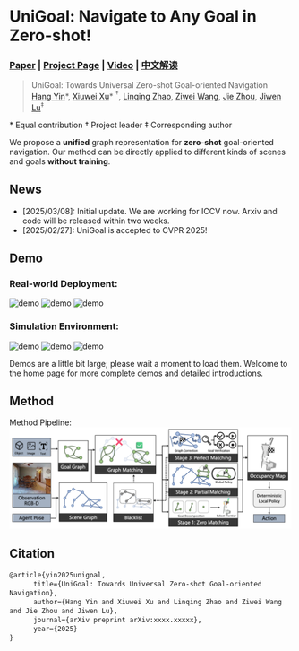 # UniGoal: Navigate to Any Goal in Zero-shot!
### [Paper]() | [Project Page](https://bagh2178.github.io/UniGoal/) | [Video]() | [中文解读]()

> UniGoal: Towards Universal Zero-shot Goal-oriented Navigation  
> [Hang Yin](https://bagh2178.github.io/)*, [Xiuwei Xu](https://xuxw98.github.io/)\* $^\dagger$, [Linqing Zhao](https://lqzhao.github.io/), [Ziwei Wang](https://ziweiwangthu.github.io/), [Jie Zhou](https://scholar.google.com/citations?user=6a79aPwAAAAJ&hl=en&authuser=1), [Jiwen Lu](http://ivg.au.tsinghua.edu.cn/Jiwen_Lu/)$^\ddagger$  

\* Equal contribution $\dagger$ Project leader $\ddagger$ Corresponding author


We propose a <b>unified</b> graph representation for <b>zero-shot</b> goal-oriented navigation. Our method can be directly applied to different kinds of scenes and goals <b>without training</b>.


## News
- [2025/03/08]: Initial update. We are working for ICCV now. Arxiv and code will be released within two weeks.
- [2025/02/27]: UniGoal is accepted to CVPR 2025!


## Demo
### Real-world Deployment:
![demo](./assets/demo1.gif)
![demo](./assets/demo1.gif)
![demo](./assets/demo1.gif)

### Simulation Environment:
![demo](./assets/demo2.gif)
![demo](./assets/demo2.gif)
![demo](./assets/demo2.gif)

Demos are a little bit large; please wait a moment to load them. Welcome to the home page for more complete demos and detailed introductions.


## Method 

Method Pipeline:
![overview](./assets/pipeline.png)


## Citation
```
@article{yin2025unigoal, 
      title={UniGoal: Towards Universal Zero-shot Goal-oriented Navigation}, 
      author={Hang Yin and Xiuwei Xu and Linqing Zhao and Ziwei Wang and Jie Zhou and Jiwen Lu},
      journal={arXiv preprint arXiv:xxxx.xxxxx},
      year={2025}
}
```
